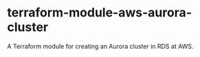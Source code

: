 # terraform-module-aws-aurora-cluster
A Terraform module for creating an Aurora cluster in RDS at AWS.
